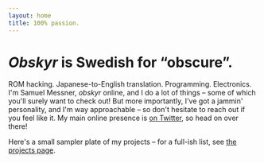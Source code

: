 ```yaml
---
layout: home
title: 100% passion.
---
```

# *Obskyr* is Swedish for “obscure”.

ROM hacking. Japanese-to-English translation. Programming. Electronics. I'm Samuel Messner, *obskyr* online, and I do a lot of things – some of which you'll surely want to check out! But more importantly, I've got a jammin' personality, and I'm way approachable – so don't hesitate to reach out if you feel like it. My main online presence is [on Twitter](https://twitter.com/obskyr/), so head on over there!

Here's a small sampler plate of my projects – for a full-ish list, see [the projects page](/projects/).

